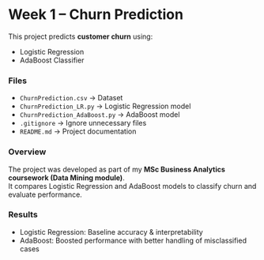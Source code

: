 # Week 1 – Churn Prediction  

This project predicts **customer churn** using:
- Logistic Regression  
- AdaBoost Classifier  

### Files
- `ChurnPrediction.csv` → Dataset  
- `ChurnPrediction_LR.py` → Logistic Regression model  
- `ChurnPrediction_AdaBoost.py` → AdaBoost model  
- `.gitignore` → Ignore unnecessary files  
- `README.md` → Project documentation  

### Overview
The project was developed as part of my **MSc Business Analytics coursework (Data Mining module)**.  
It compares Logistic Regression and AdaBoost models to classify churn and evaluate performance.  

### Results
- Logistic Regression: Baseline accuracy & interpretability  
- AdaBoost: Boosted performance with better handling of misclassified cases  
